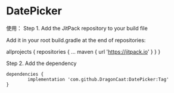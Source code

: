 # DatePicker
使用：
Step 1. Add the JitPack repository to your build file 

 Add it in your root build.gradle at the end of repositories:

allprojects {
		repositories {
			...
			maven { url 'https://jitpack.io' }
		}
	}
  
Step 2. Add the dependency  

	dependencies {
	        implementation 'com.github.DragonCaat:DatePicker:Tag'
	}



